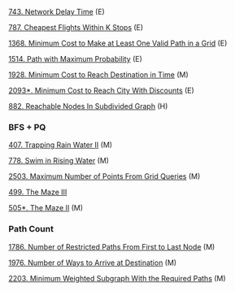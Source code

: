 
[743. Network Delay Time](https://github.com/tatadyj/leetcode/tree/main/743.network-delay-time) (E)

[787. Cheapest Flights Within K Stops](https://github.com/tatadyj/leetcode/tree/main/787.cheapest-flights-within-k-stops) (E)

[1368. Minimum Cost to Make at Least One Valid Path in a Grid](https://github.com/tatadyj/leetcode/tree/main/1368.minimum-cost-to-make-at-least-one-valid-path-in-a-grid) (E)

[1514. Path with Maximum Probability](https://github.com/tatadyj/leetcode/tree/main/1514.path-with-maximum-probability) (E)

[1928. Minimum Cost to Reach Destination in Time](https://github.com/tatadyj/leetcode/tree/main/1928.minimum-cost-to-reach-destination-in-time) (M)

[2093*. Minimum Cost to Reach City With Discounts](https://github.com/tatadyj/leetcode/tree/main/2093.minimum-cost-to-reach-city-with-discounts) (E)

[882. Reachable Nodes In Subdivided Graph](https://github.com/tatadyj/leetcode/tree/main/882.reachable-nodes-in-subdivided-graph) (H)

### BFS + PQ

[407. Trapping Rain Water II](https://github.com/wisdompeak/LeetCode/tree/master/BFS/407.Trapping-Rain-Water-II) (M)

[778. Swim in Rising Water](https://github.com/tatadyj/leetcode/tree/main/778.swim-in-rising-water) (M)

[2503. Maximum Number of Points From Grid Queries](https://github.com/tatadyj/leetcode/tree/main/2503.maximum-number-of-points-from-grid-queries) (M)



[499. The Maze III]()

[505*. The Maze II](https://github.com/tatadyj/leetcode/tree/main/505.the-maze-ii) (M)




### Path Count

[1786. Number of Restricted Paths From First to Last Node](https://github.com/tatadyj/leetcode/tree/main/1786.number-of-restricted-paths-from-first-to-last-node) (M)

[1976. Number of Ways to Arrive at Destination](https://github.com/tatadyj/leetcode/tree/main/1976.number-of-ways-to-arrive-at-destination) (M)

[2203. Minimum Weighted Subgraph With the Required Paths](https://github.com/tatadyj/leetcode/tree/main/2203.minimum-weighted-subgraph-with-the-required-paths) (M)
